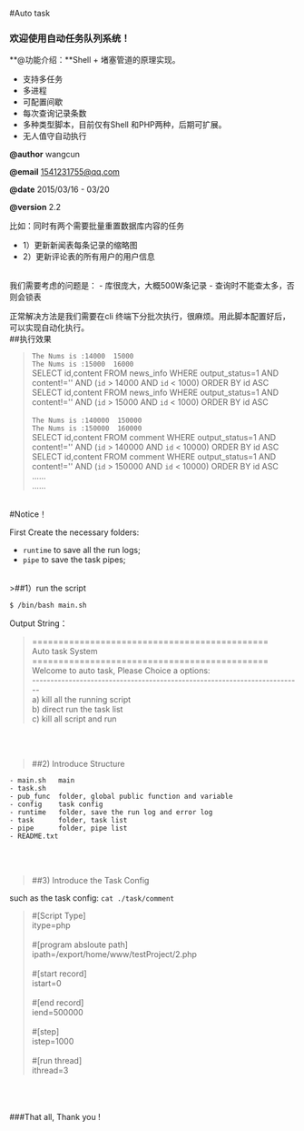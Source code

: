 #Auto task
### 欢迎使用自动任务队列系统！


**@功能介绍：**Shell + 堵塞管道的原理实现。
- 支持多任务
- 多进程
- 可配置间歇
- 每次查询记录条数
- 多种类型脚本，目前仅有Shell 和PHP两种，后期可扩展。
- 无人值守自动执行

**@author** wangcun

**@email** 1541231755@qq.com

**@date** 2015/03/16 - 03/20

**@version** 2.2

比如：同时有两个需要批量重置数据库内容的任务
- 1）更新新闻表每条记录的缩略图
- 2）更新评论表的所有用户的用户信息

<br>
我们需要考虑的问题是：
 - 库很庞大，大概500W条记录
 - 查询时不能查太多，否则会锁表

正常解决方法是我们需要在cli 终端下分批次执行，很麻烦。用此脚本配置好后，可以实现自动化执行。<br>
##执行效果

>``The Nums is :14000  15000`` <br>
``The Nums is :15000  16000 ``<br>
SELECT id,content FROM news_info WHERE output_status=1 AND content!='' AND (`id` > 14000 AND `id` < 1000) ORDER BY id ASC<br>
SELECT id,content FROM news_info WHERE output_status=1 AND content!='' AND (`id` > 15000 AND `id` < 1000) ORDER BY id ASC<br><br>
``The Nums is :140000  150000``<br>
``The Nums is :150000  160000``<br>
SELECT id,content FROM comment WHERE output_status=1 AND content!='' AND (`id` > 140000 AND `id` < 10000) ORDER BY id ASC<br>
SELECT id,content FROM comment WHERE output_status=1 AND content!='' AND (`id` > 150000 AND `id` < 10000) ORDER BY id ASC<br>
......<br>
......<br>



<br>
#Notice！


First Create the necessary folders:
- ```runtime```  to save all the run logs;
- `pipe`     to save the task pipes;

<br>
>##1）run the script

```$ /bin/bash main.sh```

Output String：

>=============================================<br>
Auto task System<br>
=============================================<br>
Welcome to auto task, Please Choice a options:<br>
--------------------------------------------------------------------------<br>
a) kill all the running script<br>
b) direct run the task list<br>
c) kill all script and run<br>


<br><br>
>##2) Introduce Structure

	- main.sh   main
	- task.sh
	- pub_func  folder, global public function and variable
	- config    task config
	- runtime	folder, save the run log and error log
	- task		folder, task list
	- pipe		folder, pipe list
	- README.txt

<br><br>
>##3) Introduce the Task Config

such as the task config:  ```cat ./task/comment```

> \#[Script Type]<br>
 itype=php<br><br>
\#[program absloute path]<br>
ipath=/export/home/www/testProject/2.php<br><br>
\#[start record]<br>
istart=0<br><br>
\#[end record]<br>
iend=500000<br><br>
\#[step]<br>
istep=1000<br><br>
\#[run thread]<br>
ithread=3

<br><br><br>
###That all, Thank you !
<br><br><br>

